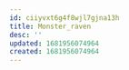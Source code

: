 ```yaml
---
id: ciiyvxt6g4f8wjl7gjna13h
title: Monster_raven
desc: ''
updated: 1681956074964
created: 1681956074964
---
```

